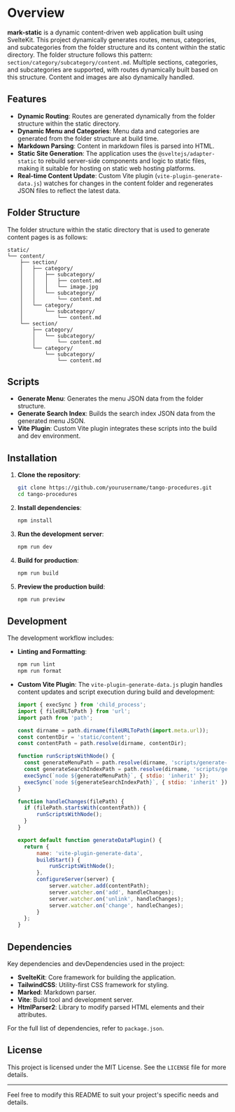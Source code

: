 # Overview

**mark-static** is a dynamic content-driven web application built using SvelteKit. This project dynamically generates routes, menus, categories, and subcategories from the folder structure and its content within the static directory. The folder structure follows this pattern: `section/category/subcategory/content.md`. Multiple sections, categories, and subcategories are supported, with routes dynamically built based on this structure. Content and images are also dynamically handled.

## Features

- **Dynamic Routing**: Routes are generated dynamically from the folder structure within the static directory.
- **Dynamic Menu and Categories**: Menu data and categories are generated from the folder structure at build time.
- **Markdown Parsing**: Content in markdown files is parsed into HTML.
- **Static Site Generation**: The application uses the `@sveltejs/adapter-static` to rebuild server-side components and logic to static files, making it suitable for hosting on static web hosting platforms.
- **Real-time Content Update**: Custom Vite plugin (`vite-plugin-generate-data.js`) watches for changes in the content folder and regenerates JSON files to reflect the latest data.

## Folder Structure

The folder structure within the static directory that is used to generate content pages is as follows:

```
static/
└── content/
    ├── section/
    │   ├── category/
    │   │   ├── subcategory/
    │   │   │   ├── content.md
    │   │   │   └── image.jpg
    │   │   └── subcategory/
    │   │       └── content.md
    │   └── category/
    │       └── subcategory/
    │           └── content.md
    └── section/
        ├── category/
        │   └── subcategory/
        │       └── content.md
        └── category/
            └── subcategory/
                └── content.md
```

## Scripts

- **Generate Menu**: Generates the menu JSON data from the folder structure.
- **Generate Search Index**: Builds the search index JSON data from the generated menu JSON.
- **Vite Plugin**: Custom Vite plugin integrates these scripts into the build and dev environment.

## Installation

1. **Clone the repository**:

   ```bash
   git clone https://github.com/yourusername/tango-procedures.git
   cd tango-procedures
   ```

2. **Install dependencies**:

   ```bash
   npm install
   ```

3. **Run the development server**:

   ```bash
   npm run dev
   ```

4. **Build for production**:

   ```bash
   npm run build
   ```

5. **Preview the production build**:
   ```bash
   npm run preview
   ```

## Development

The development workflow includes:

- **Linting and Formatting**:

  ```bash
  npm run lint
  npm run format
  ```

- **Custom Vite Plugin**:
  The `vite-plugin-generate-data.js` plugin handles content updates and script execution during build and development:

  ```js
  import { execSync } from 'child_process';
  import { fileURLToPath } from 'url';
  import path from 'path';

  const dirname = path.dirname(fileURLToPath(import.meta.url));
  const contentDir = 'static/content';
  const contentPath = path.resolve(dirname, contentDir);

  function runScriptsWithNode() {
  	const generateMenuPath = path.resolve(dirname, 'scripts/generate-menu.cjs');
  	const generateSearchIndexPath = path.resolve(dirname, 'scripts/generate-search-index.cjs');
  	execSync(`node ${generateMenuPath}`, { stdio: 'inherit' });
  	execSync(`node ${generateSearchIndexPath}`, { stdio: 'inherit' });
  }

  function handleChanges(filePath) {
  	if (filePath.startsWith(contentPath)) {
  		runScriptsWithNode();
  	}
  }

  export default function generateDataPlugin() {
  	return {
  		name: 'vite-plugin-generate-data',
  		buildStart() {
  			runScriptsWithNode();
  		},
  		configureServer(server) {
  			server.watcher.add(contentPath);
  			server.watcher.on('add', handleChanges);
  			server.watcher.on('unlink', handleChanges);
  			server.watcher.on('change', handleChanges);
  		}
  	};
  }
  ```

## Dependencies

Key dependencies and devDependencies used in the project:

- **SvelteKit**: Core framework for building the application.
- **TailwindCSS**: Utility-first CSS framework for styling.
- **Marked**: Markdown parser.
- **Vite**: Build tool and development server.
- **HtmlParser2**: Library to modify parsed HTML elements and their attributes.

For the full list of dependencies, refer to `package.json`.

## License

This project is licensed under the MIT License. See the `LICENSE` file for more details.

---

Feel free to modify this README to suit your project's specific needs and details.
